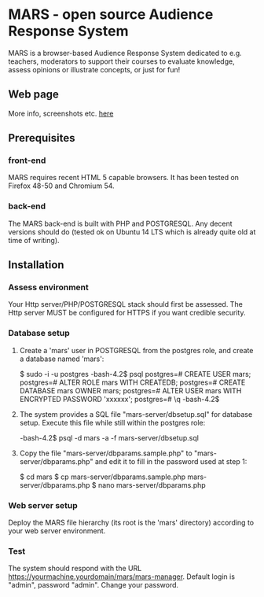 # MARS - open source Audience Response System

MARS is a browser-based Audience Response System dedicated to e.g. teachers, moderators to support their courses to evaluate knowledge, assess opinions or illustrate concepts, or just for fun!

## Web page
More info, screenshots etc. [here](https://danielausparis.github.io/mars/)

## Prerequisites
### front-end
MARS requires recent HTML 5 capable browsers. It has been tested on Firefox 48-50 and Chromium 54.
### back-end
The MARS back-end is built with PHP and POSTGRESQL. Any decent versions should do (tested ok on Ubuntu 14 LTS which is already quite old at time of writing).

## Installation

### Assess environment
Your Http server/PHP/POSTGRESQL stack should first be assessed. The Http server MUST be configured for HTTPS if you want credible security.
### Database setup

1. Create a 'mars' user in POSTGRESQL from the postgres role, and create a database named 'mars':

    $ sudo -i -u postgres
    -bash-4.2$ psql
    postgres=# CREATE USER mars;
    postgres=# ALTER ROLE mars WITH CREATEDB;
    postgres=# CREATE DATABASE mars OWNER mars;
    postgres=# ALTER USER mars WITH ENCRYPTED PASSWORD 'xxxxxx';
    postgres=# \q
    -bash-4.2$

2. The system provides a SQL file "mars-server/dbsetup.sql" for database setup. Execute this file while still within the postgres role:

    -bash-4.2$ psql -d mars -a -f mars-server/dbsetup.sql 

3. Copy the file "mars-server/dbparams.sample.php" to "mars-server/dbparams.php" and edit it to fill in the password used at step 1:

    $ cd mars
    $ cp mars-server/dbparams.sample.php mars-server/dbparams.php
    $ nano mars-server/dbparams.php


### Web server setup
Deploy the MARS file hierarchy (its root is the 'mars' directory) according to your web server environment. 
### Test
The system should respond with the URL https://yourmachine.yourdomain/mars/mars-manager. Default login is "admin", password "admin". Change your password.



